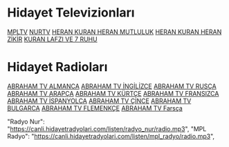 # Hidayet Televizionları

[MPLTV](http://ibrahimiptv.com:1935/mpltv/mpltv/playlist.m3u8)
[NURTV](http://ibrahimiptv.com:1935/nurtv/nurtv/playlist.m3u8)
[HERAN KURAN HERAN MUTLULUK](http://ibrahimiptv.com:1935/herankuran/herankuran/playlist.m3u8)
[HERAN KURAN HERAN ZİKİR](http://ibrahimiptv.com:1935/heranzikir/heranzikir/playlist.m3u8)
[KURAN LAFZI VE 7 RUHU](http://ibrahimiptv.com:1935/kuran/kuran/playlist.m3u8)


# Hidayet Radioları

[ABRAHAM TV ALMANCA](http://ibrahimiptv.com:1935/abraham/abraham/playlist.m3u8)
[ABRAHAM TV İNGİLİZCE](http://ibrahimiptv.com:1935/hak_en/hak_en/playlist.m3u8)
[ABRAHAM TV RUSÇA](http://ibrahimiptv.com:1935/hak_ru/hak_ru/playlist.m3u8)
[ABRAHAM TV ARAPÇA](http://ibrahimiptv.com:1935/hak_ar/hak_ar/playlist.m3u8)
[ABRAHAM TV KÜRTÇE](http://ibrahimiptv.com:1935/hak_kr/hak_kr/playlist.m3u8)
[ABRAHAM TV FRANSIZCA](http://ibrahimiptv.com:1935/hak_fr/hak_fr/playlist.m3u8)
[ABRAHAM TV İSPANYOLCA](http://ibrahimiptv.com:1935/hak_es/hak_es/playlist.m3u8)
[ABRAHAM TV ÇİNCE](http://ibrahimiptv.com:1935/hak_ch/hak_ch/playlist.m3u8)
[ABRAHAM TV BULGARCA](http://ibrahimiptv.com:1935/hak_bg/hak_bg/playlist.m3u8)
[ABRAHAM TV FLEMENKÇE](http://ibrahimiptv.com:1935/hak_ne/hak_ne/playlist.m3u8)
[ABRAHAM TV Farsça](http://ibrahimiptv.com:1935/hak_fa/hak_fa/playlist.m3u8)


"Radyo Nur": "https://canli.hidayetradyolari.com/listen/radyo_nur/radio.mp3",
"MPL Radyo": "https://canli.hidayetradyolari.com/listen/mpl_radyo/radio.mp3",
